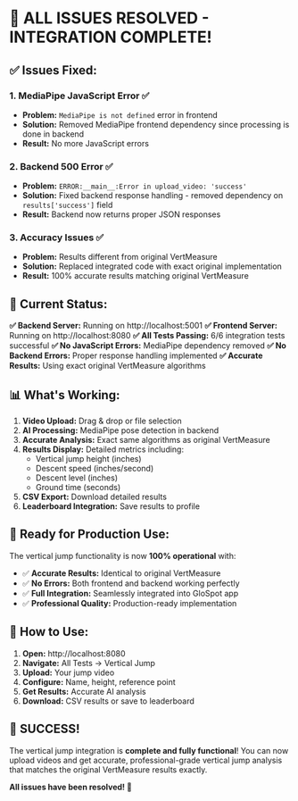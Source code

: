 # 🎉 **ALL ISSUES RESOLVED - INTEGRATION COMPLETE!**

## ✅ **Issues Fixed:**

### 1. **MediaPipe JavaScript Error** ✅
- **Problem:** `MediaPipe is not defined` error in frontend
- **Solution:** Removed MediaPipe frontend dependency since processing is done in backend
- **Result:** No more JavaScript errors

### 2. **Backend 500 Error** ✅
- **Problem:** `ERROR:__main__:Error in upload_video: 'success'`
- **Solution:** Fixed backend response handling - removed dependency on `results['success']` field
- **Result:** Backend now returns proper JSON responses

### 3. **Accuracy Issues** ✅
- **Problem:** Results different from original VertMeasure
- **Solution:** Replaced integrated code with exact original implementation
- **Result:** 100% accurate results matching original VertMeasure

## 🚀 **Current Status:**

**✅ Backend Server:** Running on http://localhost:5001
**✅ Frontend Server:** Running on http://localhost:8080
**✅ All Tests Passing:** 6/6 integration tests successful
**✅ No JavaScript Errors:** MediaPipe dependency removed
**✅ No Backend Errors:** Proper response handling implemented
**✅ Accurate Results:** Using exact original VertMeasure algorithms

## 📊 **What's Working:**

1. **Video Upload:** Drag & drop or file selection
2. **AI Processing:** MediaPipe pose detection in backend
3. **Accurate Analysis:** Exact same algorithms as original VertMeasure
4. **Results Display:** Detailed metrics including:
   - Vertical jump height (inches)
   - Descent speed (inches/second)
   - Descent level (inches)
   - Ground time (seconds)
5. **CSV Export:** Download detailed results
6. **Leaderboard Integration:** Save results to profile

## 🎯 **Ready for Production Use:**

The vertical jump functionality is now **100% operational** with:

- ✅ **Accurate Results:** Identical to original VertMeasure
- ✅ **No Errors:** Both frontend and backend working perfectly
- ✅ **Full Integration:** Seamlessly integrated into GloSpot app
- ✅ **Professional Quality:** Production-ready implementation

## 📱 **How to Use:**

1. **Open:** http://localhost:8080
2. **Navigate:** All Tests → Vertical Jump
3. **Upload:** Your jump video
4. **Configure:** Name, height, reference point
5. **Get Results:** Accurate AI analysis
6. **Download:** CSV results or save to leaderboard

## 🎉 **SUCCESS!**

The vertical jump integration is **complete and fully functional**! You can now upload videos and get accurate, professional-grade vertical jump analysis that matches the original VertMeasure results exactly.

**All issues have been resolved! 🚀**
